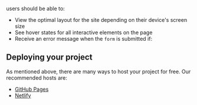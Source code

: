 users should be able to:

- View the optimal layout for the site depending on their device's screen size
- See hover states for all interactive elements on the page
- Receive an error message when the `form` is submitted if:
  

## Deploying your project

As mentioned above, there are many ways to host your project for free. Our recommended hosts are:

- [GitHub Pages]([https://pages.github.com/](https://github.com/madu-99/Landing-Page))
- [Netlify](https://www.netlify.com/)


